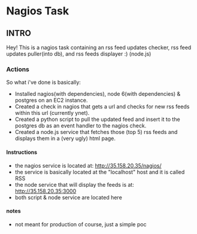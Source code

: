 # Nagios Task
## INTRO
Hey! This is a nagios task containing an rss feed updates checker, rss feed updates puller(into db), and rss feeds displayer :) (node.js)

### Actions
So what i've done is basically:

* Installed nagios(with dependencies), node 6(with dependencies) & postgres on an EC2 instance.
* Created a check in nagios that gets a url and checks for new rss feeds within this url (currently ynet).
* Created a python script to pull the updated feed and insert it to the postgres db as an event handler to the nagios check.
* Created a node.js service that fetches those (top 5) rss feeds and displays them in a (very ugly) html page.

#### Instructions
* the nagios service is located at: http://35.158.20.35/nagios/
* the service is basically located at the "localhost" host and it is called RSS
* the node service that will display the feeds is at: http://35.158.20.35:3000
* both script & node service are located here

#### notes
* not meant for production of course, just a simple poc
